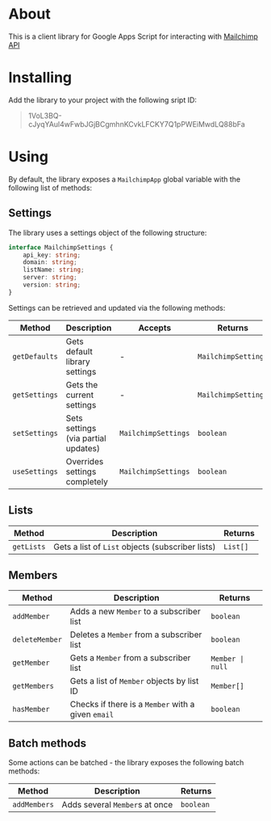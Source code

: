 # About

This is a client library for Google Apps Script for interacting with [Mailchimp API](https://mailchimp.com/developer/marketing/api/list-members/list-members-info/)

# Installing

Add the library to your project with the following sript ID:

> 1VoL3BQ-cJyqYAul4wFwbJGjBCgmhnKCvkLFCKY7Q1pPWEiMwdLQ88bFa

# Using

By default, the library exposes a `MailchimpApp` global variable with the following list of methods:

## Settings

The library uses a settings object of the following structure:

```typescript
interface MailchimpSettings {
    api_key: string;
    domain: string;
    listName: string;
    server: string;
    version: string;
}
```

Settings can be retrieved and updated via the following methods:

| Method        | Description                         | Accepts             | Returns             |
| ------------- | ----------------------------------- | ------------------- | ------------------- |
| `getDefaults` | Gets default library settings       | -                   | `MailchimpSettings` |
| `getSettings` | Gets the current settings           | -                   | `MailchimpSettings` |
| `setSettings` | Sets settings (via partial updates) | `MailchimpSettings` | `boolean`           |
| `useSettings` | Overrides settings completely       | `MailchimpSettings` | `boolean`           |

## Lists

| Method     | Description                                      | Returns  |
| ---------- | ------------------------------------------------ | -------- |
| `getLists` | Gets a list of `List` objects (subscriber lists) | `List[]` |

## Members

| Method         | Description                                        | Returns          |
| -------------- | -------------------------------------------------- | ---------------- |
| `addMember`    | Adds a new `Member` to a subscriber list           | `boolean`        |
| `deleteMember` | Deletes a `Member` from a subscriber list          | `boolean`        |
| `getMember`    | Gets a `Member` from a subscriber list             | `Member \| null` |
| `getMembers`   | Gets a list of `Member` objects by list ID         | `Member[]`       |
| `hasMember`    | Checks if there is a `Member` with a given `email` | `boolean`        |

## Batch methods

Some actions can be batched - the library exposes the following batch methods:

| Method       | Description                    | Returns   |
| ------------ | ------------------------------ | --------- |
| `addMembers` | Adds several `Member`s at once | `boolean` |
